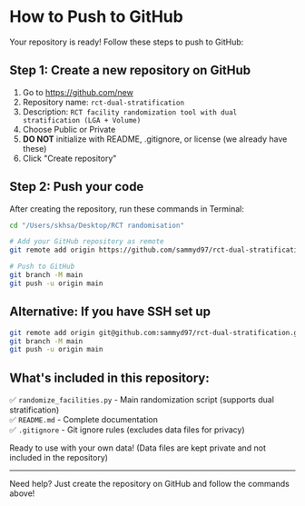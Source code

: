 # How to Push to GitHub

Your repository is ready! Follow these steps to push to GitHub:

## Step 1: Create a new repository on GitHub

1. Go to https://github.com/new
2. Repository name: `rct-dual-stratification`
3. Description: `RCT facility randomization tool with dual stratification (LGA + Volume)`
4. Choose Public or Private
5. **DO NOT** initialize with README, .gitignore, or license (we already have these)
6. Click "Create repository"

## Step 2: Push your code

After creating the repository, run these commands in Terminal:

```bash
cd "/Users/skhsa/Desktop/RCT randomisation"

# Add your GitHub repository as remote
git remote add origin https://github.com/sammyd97/rct-dual-stratification.git

# Push to GitHub
git branch -M main
git push -u origin main
```

## Alternative: If you have SSH set up

```bash
git remote add origin git@github.com:sammyd97/rct-dual-stratification.git
git branch -M main
git push -u origin main
```

## What's included in this repository:

✅ `randomize_facilities.py` - Main randomization script (supports dual stratification)  
✅ `README.md` - Complete documentation  
✅ `.gitignore` - Git ignore rules (excludes data files for privacy)  

Ready to use with your own data! (Data files are kept private and not included in the repository)

---

Need help? Just create the repository on GitHub and follow the commands above!

